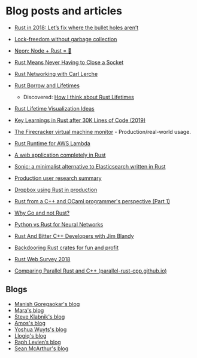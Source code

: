# Blog posts and articles

- [Rust in 2018: Let’s fix where the bullet holes aren’t](https://medium.com/@cevans3326/rust-in-2018-lets-fix-where-the-bullet-holes-aren-t-7e94cea0bd53)
- [Lock-freedom without garbage collection](http://aturon.github.io/blog/2015/08/27/epoch/)
- [Neon: Node + Rust = 💖](http://calculist.org/blog/2015/12/23/neon-node-rust/)
- [Rust Means Never Having to Close a Socket](https://blog.skylight.io/rust-means-never-having-to-close-a-socket/)
- [Rust Networking with Carl Lerche](https://softwareengineeringdaily.com/2018/06/19/rust-networking-with-carl-lerche/) <!-- DONE -->
- [Rust Borrow and Lifetimes](http://arthurtw.github.io/2014/11/30/rust-borrow-lifetimes.html) <!-- DONE -->
  - Discovered: [How I think about Rust Lifetimes](https://medium.com/@ericdreichert/how-i-think-about-rust-lifetimes-83a726aaa846)
- [Rust Lifetime Visualization Ideas](https://blog.adamant-lang.org/2019/rust-lifetime-visualization-ideas/)
- [Key Learnings in Rust after 30K Lines of Code (2019)](http://archive.today/JjEJx)
- [The Firecracker virtual machine monitor](https://lwn.net/Articles/775736/) - Production/real-world usage.
- [Rust Runtime for AWS Lambda](https://aws.amazon.com/blogs/opensource/rust-runtime-for-aws-lambda/) <!-- DONE READING -->
- [A web application completely in Rust](https://medium.com/@saschagrunert/a-web-application-completely-in-rust-6f6bdb6c4471)
- [Sonic: a minimalist alternative to Elasticsearch written in Rust](https://notamonadtutorial.com/sonic-a-minimalist-alternative-to-elasticsearch-written-in-rust-7f3612ecb47b)
- [Production user research summary](https://internals.rust-lang.org/t/production-user-research-summary/2530)
- [Dropbox using Rust in production](https://news.ycombinator.com/item?id=11283688)

- [Rust from a C++ and OCaml programmer's perspective (Part 1)](https://gendignoux.com/blog/2017/09/05/rust-vs-cpp-ocaml-part1.html)
- [Why Go and not Rust?](https://kristoff.it/blog/why-go-and-not-rust/)

- [Python vs Rust for Neural Networks](https://ngoldbaum.github.io/posts/python-vs-rust-nn/)
- [Rust And Bitter C++ Developers with Jim Blandy](https://corecursive.com/013-rust-and-bitter-c-developers-with-jim-blandy/)
- [Backdooring Rust crates for fun and profit](https://kerkour.com/rust-crate-backdoor/)
- [Rust Web Survey 2018](https://rustasync.github.io/team/2018/11/28/wg-net-survey.html) <!-- DONE -->

- [Comparing Parallel Rust and C++ (parallel-rust-cpp.github.io)](https://news.ycombinator.com/item?id=21469295) <!-- DONE READING -->

## Blogs

- [Manish Goregaokar's blog](https://manishearth.github.io/)
- [Mara's blog](https://blog.m-ou.se/)
- [Steve Klabnik's blog](https://steveklabnik.com/writing)
- [Amos's blog](https://fasterthanli.me/)
- [Yoshua Wuyts's blog](https://blog.yoshuawuyts.com/)
- [Llogiq's blog](https://llogiq.github.io/)
- [Raph Levien’s blog](https://raphlinus.github.io/)
- [Sean McArthur's blog](https://seanmonstar.com/)
